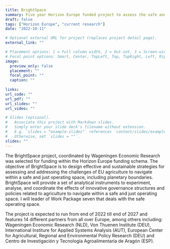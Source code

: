 ```yaml
---
title: BrightSpace
summary: Five year Horizon Europe funded project to assess the safe and just operating space of European Agriculture.
draft: false
tags: ["Horizon Europe", "current research"]
date: "2022-10-11"

# Optional external URL for project (replaces project detail page).
external_link: ""

# Placement options: 1 = Full column width, 2 = Out-set, 3 = Screen-width
# Focal point options: Smart, Center, TopLeft, Top, TopRight, Left, Right, BottomLeft, Bottom, BottomRight
image:
  preview_only: false
  placement: ""
  focal_point: ""
  caption: ""
  
links:
url_code: ""
url_pdf: ""
url_slides: ""
url_video: ""

# Slides (optional).
#   Associate this project with Markdown slides.
#   Simply enter your slide deck's filename without extension.
#   E.g. `slides = "example-slides"` references `content/slides/example-slides.md`.
#   Otherwise, set `slides = ""`.
slides: ""
---
```


The BrightSpace project, coordinated by Wageningen Economic Research was selected for funding within the Horizon Europe funding schema. The objective of BrightSpace is to design effective and sustainable strategies for assessing and addressing the challenges of EU agriculture to navigate within a safe and just operating space, including planetary boundaries. BrightSpace will provide a set of analytical instruments to experiment, analyse, and coordinate the effects of innovative governance structures and policies related to agriculture to navigate within a safe and just operating space. I will leader of Work Package seven that deals with the safe operating space. 

The project is expected to run from end of 2022 till end of 2027 and features 14 different partners from all over Europe, among others including: Wageningen Economic Research (NLD), Von Thuenen Institute (DEU), International Institure for Applied Systems Analysis (AUT), European Center for Agricultural, Regional and Environmental Policy Research (DEU) and Centro de Investigación y Tecnología Agroalimentaria de Aragón (ESP).